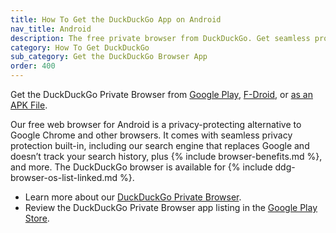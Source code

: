 ```yaml
---
title: How To Get the DuckDuckGo App on Android
nav_title: Android
description: The free private browser from DuckDuckGo. Get seamless protection while you search and browse, plus access to tracking protection for emails you receive.
category: How To Get DuckDuckGo
sub_category: Get the DuckDuckGo Browser App
order: 400
---
```


Get the DuckDuckGo Private Browser from [Google Play](https://play.google.com/store/apps/details?id=com.duckduckgo.mobile.android), [F-Droid](https://f-droid.org/packages/com.duckduckgo.mobile.android/), or [as an APK File](https://github.com/duckduckgo/Android/releases).

Our free web browser for Android is a privacy-protecting alternative to Google Chrome and other browsers. It comes with seamless privacy protection built-in, including our search engine that replaces Google and doesn’t track your search history, plus {% include browser-benefits.md %}, and more. The DuckDuckGo browser is available for {% include ddg-browser-os-list-linked.md %}.

-   Learn more about our [DuckDuckGo Private Browser](https://duckduckgo.com/app).
-   Review the DuckDuckGo Private Browser app listing in the [Google Play Store](https://play.google.com/store/apps/details?id=com.duckduckgo.mobile.android).
